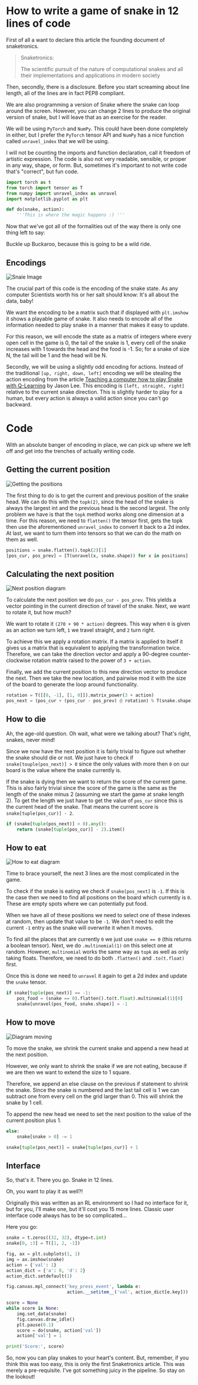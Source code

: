 # How to write a game of snake in 12 lines of code

First of all a want to declare this article the founding document of snaketronics.

> Snaketronics:
>
> The scientific pursuit of the nature of computational snakes and all their
> implementations and applications in modern society

Then, secondly, there is a disclosure. Before you start screaming
about line length, all of the lines are in fact PEP8 compliant.

We are also programming a version of Snake where the snake can loop around the
screen. However, you can change 2 lines to produce the original version of snake,
but I will leave that as an exercise for the reader.

We will be using `PyTorch` and `NumPy`. This
could have been done completely in either, but I prefer the `PyTorch` tensor
API and `NumPy` has a nice function called `unravel_index` that we will be using.

I will not be counting the imports and function declaration, call it freedom of
artistic expression. The code is also
not very readable, sensible, or proper in any way, shape, or form. But, sometimes
it's important to not write code that's "correct", but fun code.

```python
import torch as t
from torch import tensor as T
from numpy import unravel_index as unravel
import matplotlib.pyplot as plt

def do(snake, action):
    '''This is where the magic happens :) '''
```

Now that we've got all of the formalities out of the way there is only one thing
left to say:

Buckle up Buckaroo, because this is going to be a wild ride.

## Encodings

![Snaie Image](imgs/snake-encoding.drawio.svg)

The crucial part of this code is the encoding of the snake state. As any computer
Scientists worth his or her salt should know: It's all about the data, baby!

We want the encoding to be a matrix such that if displayed with `plt.imshow` it shows a
playable game of snake. It also needs to encode all of the information needed
to play snake in a manner that makes it easy to update.

For this reason, we will encode the state as a matrix of integers where every open
cell in the game is 0, the tail of the snake is 1, every cell of the snake increases
with 1 towards the head and the food is -1. So; for a snake of size N, the tail will
be 1 and the head will be N.


Secondly, we will be using a slightly odd encoding for actions. Instead of the traditional
`[up, right, down, left]` encoding we will be stealing the action encoding from
the article [Teaching a computer how to play Snake with Q-Learning](
https://towardsdatascience.com/teaching-a-computer-how-to-play-snake-with-q-learning-93d0a316ddc0)
by Jason Lee. This encoding is `[left, straight, right]` relative to the current snake direction.
This is slightly harder to play for a human, but every action is always a valid action since
you can't go backward.

# Code

With an absolute banger of encoding in place, we can pick up where we left off and get into the
trenches of actually writing code.

## Getting the current position

![Getting the positions](imgs/snake-get-pos.drawio.svg)

The first thing to do is to get the current and previous
position of the snake head. We can do this with the `topk(2)`, since the head of the snake
is always the largest int and the previous head is the second largest. The only problem we have
is that the `topk` method works along one dimension at a time. For this reason, we need to `flatten()`
the tensor first, gets the topk then use the aforementioned `unravel_index` to convert it back
to a 2d index. At last, we want to turn them into tensors so that we can do the math on them as well.

```python
positions = snake.flatten().topk(2)[1]
[pos_cur, pos_prev] = [T(unravel(x, snake.shape)) for x in positions]
```

## Calculating the next position

![Next position diagram](imgs/snake-next-pos.drawio.svg)

To calculate the next position we do `pos_cur - pos_prev`. This yields a vector
pointing in the current direction of travel of the snake. Next, we want to rotate it, but how much?

We want to rotate it `(270 + 90 * action)` degrees. This way when `0` is given as an action we turn left,
`1` we travel straight, and `2` turn right.

To achieve this we apply a rotation matrix. If a matrix is applied to itself it gives us a matrix
that is equivalent to applying the transformation twice. Therefore, we can take the direction
vector and apply a 90-degree counter-clockwise rotation matrix raised to the power of `3 + action`.

Finally, we add the current position to this new direction vector to produce the next. Then we
take the new location, and pairwise mod it with the size of the board to generate the loop
around functionality.

```python
rotation = T([[0, -1], [1, 0]]).matrix_power(3 + action)
pos_next = (pos_cur + (pos_cur - pos_prev) @ rotation) % T(snake.shape)
```

## How to die

Ah, the age-old question. Oh wait, what were we talking about? That's right, snakes, never mind!

Since we now have the next position it is fairly trivial to figure out whether the snake should
die or not. We just have to check if `snake[touple(pos_next)] > 0` since the only values with more then
`0` on our board is the value where the snake currently is.

If the snake is dying then we want to return the score of the current game. This is also fairly
trivial since the score of the game is the same as the length of the snake minus 2 (assuming
we start the game at snake length 2). To get the length we just have to get the value of
`pos_cur` since this is the current head of the snake. That means the current score is
`snake[tuple(pos_cur)] - 2`.

```python
if (snake[tuple(pos_next)] > 0).any():
    return (snake[tuple(pos_cur)] - 2).item()
```

## How to eat

![How to eat diagram](imgs/snake-eat.drawio.svg)

Time to brace yourself, the next 3 lines are the most complicated in the game.

To check if the snake is eating we check if `snake[pos_next]` is `-1`. If this is the case
then we need to find all positions on the board which currently is `0`. These
are empty spots where we can potentially put food.

When we have all of these positions we need to select one of these indexes at random,
then update that value to be `-1`. We don't need to edit the current `-1` entry as
the snake will overwrite it when it moves.

To find all the places that are currently `0` we just use `snake == 0` (this returns
a boolean tensor). Next, we do `.multinomial(1)` on this select one at random. However,
`multinomial` works the same way as `topk` as well as only taking floats. Therefore,
we need to do both `.flatten()` and `.to(t.float)` first.

Once this is done we need to `unravel` it again to get a 2d index and update the `snake`
tensor.

```python
if snake[tuple(pos_next)] == -1:
    pos_food = (snake == 0).flatten().to(t.float).multinomial(1)[0]
    snake[unravel(pos_food, snake.shape)] = -1
```

## How to move

![Diagram moving](imgs/snake-move.drawio.svg)

To move the snake, we shrink the current snake and append a new head at
the next position.

However, we only want to shrink the snake if we are not eating, because if we are
then we want to extend the size to 1 square.

Therefore, we append an else clause on the previous if statement to shrink the snake.
Since the snake is numbered and the last tail cell is 1 we can subtract one from every
cell on the grid larger than 0. This will shrink the snake by 1 cell.

To append the new head we need to set the next position to the value of the current
position plus 1.

```python
else:
    snake[snake > 0] -= 1

snake[tuple(pos_next)] = snake[tuple(pos_cur)] + 1
```

## Interface

So, that's it. There you go. Snake in 12 lines.

Oh, you want to play it as well?!

Originally this was written as an RL environment so I had no interface for it, but
for you, I'll make one, but it'll cost you 15 more lines. Classic user interface
code always has to be so complicated...

Here you go:

```python
snake = t.zeros((32, 32), dtype=t.int)
snake[0, :3] = T([1, 2, -1])

fig, ax = plt.subplots(1, 1)
img = ax.imshow(snake)
action = {'val': 1}
action_dict = {'a': 0, 'd': 2}
action_dict.setdefault(1)

fig.canvas.mpl_connect('key_press_event', lambda e:
                       action.__setitem__('val', action_dict[e.key]))

score = None
while score is None:
    img.set_data(snake)
    fig.canvas.draw_idle()
    plt.pause(0.1)
    score = do(snake, action['val'])
    action['val'] = 1

print('Score:', score)
```

So, now you can play snakes to your heart's content. But, remember, if you think this
was too easy, this is only the first Snaketronics article. This was merely a pre-requisite.
I've got something juicy in the pipeline. So stay on the lookout!
